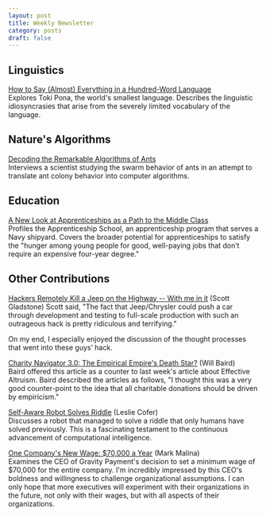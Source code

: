 ```yaml
---
layout: post
title: Weekly Newsletter
category: posts
draft: false
---
```

## Linguistics
[How to Say (Almost) Everything in a Hundred-Word Language](http://www.theatlantic.com/technology/archive/2015/07/toki-pona-smallest-language/398363/)  
Explores Toki Pona, the world's smallest language. Describes the linguistic idiosyncrasies that arise from the severely limited vocabulary of the language.

## Nature's Algorithms
[Decoding the Remarkable Algorithms of Ants](https://www.quantamagazine.org/20150625-decoding-the-remarkable-algorithms-of-ants/)  
Interviews a scientist studying the swarm behavior of ants in an attempt to translate ant colony behavior into computer algorithms.

## Education
[A New Look at Apprenticeships as a Path to the Middle Class](http://mobile.nytimes.com/2015/07/14/business/economy/a-new-look-at-apprenticeships-as-a-path-to-the-middle-class.html)  
Profiles the Apprenticeship School, an apprenticeship program that serves a Navy shipyard. Covers the broader potential for apprenticeships to
satisfy the "hunger among young people for good, well-paying jobs that don’t require an expensive four-year degree."

## Other Contributions
[Hackers Remotely Kill a Jeep on the Highway -- With me in it](http://www.wired.com/2015/07/hackers-remotely-kill-jeep-highway/) (Scott Gladstone)  Scott said, "The fact that Jeep/Chrysler could push a car through development and testing to full-scale production with such an outrageous hack is pretty ridiculous and terrifying."

On my end, I especially enjoyed the discussion of the thought processes that went into these guys’ hack.

[Charity Navigator 3.0: The Empirical Empire's Death Star?](http://nonprofitquarterly.org/2013/04/05/charity-navigator-3-0-the-empirical-empire-s-death-star/) (Will Baird)  
Baird offered this article as a counter to last week's article about Effective Altruism.  Baird described the articles as follows, "I thought this was a very good counter-point to the idea that all charitable donations should be driven by empiricism."

[Self-Aware Robot Solves Riddle](http://news.discovery.com/tech/robotics/self-aware-robot-solves-riddle-150724.htm#mkcpgn=rssnws1) (Leslie Cofer)  
Discusses a robot that managed to solve a riddle that only humans have solved previously. This is a fascinating testament to the continuous advancement of computational intelligence.

[One Company's New Wage: $70,000 a Year](http://mobile.nytimes.com/2015/04/14/business/owner-of-gravity-payments-a-credit-card-processor-is-setting-a-new-minimum-wage-70000-a-year.html?_r=0) (Mark Malina)  
Examines the CEO of Gravity Payment's decision to set a minimum wage of $70,000 for the entire company.  I'm incredibly impressed by this CEO's boldness and willingness to challenge organizational assumptions. I can only hope that more executives will experiment with their organizations in the future, not only with their wages, but with all aspects of their organizations.

